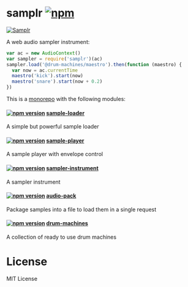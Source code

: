 # samplr [![npm](https://img.shields.io/npm/v/samplr.svg)](https://www.npmjs.com/package/samplr)

[![Samplr](https://img.shields.io/badge/samplr-instrument-32bbee.svg)](https://github.com/danigb/samplr)

A web audio sampler instrument:

```js
var ac = new AudioContext()
var sampler = require('samplr')(ac)
sampler.load('@drum-machines/maestro').then(function (maestro) {
  var now = ac.currentTime
  maestro('kick').start(now)
  maestro('snare').start(now + 0.2)
})
```

This is a [monorepo](https://github.com/babel/babel/blob/master/doc/design/monorepo.md) with the following modules:


#### [![npm version](https://img.shields.io/npm/v/sample-loader.svg?style=flat-square)](https://www.npmjs.com/package/sample-loader) [sample-loader](https://github.com/danigb/samplr/tree/master/packages/sample-loader)
A simple but powerful sample loader

#### [![npm version](https://img.shields.io/npm/v/sample-player.svg?style=flat-square)](https://www.npmjs.com/package/sample-player) [sample-player](https://github.com/danigb/samplr/tree/master/packages/sample-player)
A sample player with envelope control

#### [![npm version](https://img.shields.io/npm/v/sampler-instrument.svg?style=flat-square)](https://www.npmjs.com/package/sampler-instrument) [sampler-instrument](https://github.com/danigb/samplr/tree/master/packages/sample-instrument)
A sampler instrument

#### [![npm version](https://img.shields.io/npm/v/audio-pack.svg?style=flat-square)](https://www.npmjs.com/package/audio-pack) [audio-pack](https://github.com/danigb/samplr/tree/master/packages/audio-pack)

Package samples into a file to load them in a single request

#### [![npm version](https://img.shields.io/npm/v/drum-machines.svg?style=flat-square)](https://www.npmjs.com/package/drum-machines) [drum-machines](https://github.com/danigb/samplr/tree/master/packages/drum-machines)
A collection of ready to use drum machines

# License

MIT License
